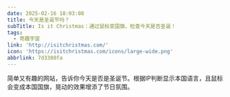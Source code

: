 ```yaml
---
date: 2025-02-16 18:03:08
title: 今天是圣诞节吗？
subTitle: Is it Christmas：通过鼠标变国旗，检查今天是否圣诞！
tags:
  - 奇趣宇宙
link: 'http://isitchristmas.com/'
icon: 'https://isitchristmas.com/icons/large-wide.png'
abbrlink: 7d3308fa
---
```


简单又有趣的网站，告诉你今天是否是圣诞节。根据IP判断显示本国语言，且鼠标会变成本国国旗，晃动的效果增添了节日氛围。
